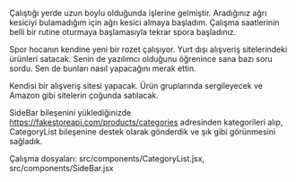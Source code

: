 Çalıştığı yerde uzun boylu olduğunda işlerine gelmiştir. Aradığınız ağrı kesiciyi bulamadığım için ağrı kesici almaya başladım. Çalışma saatlerinin belli bir rutine oturmaya başlamasıyla tekrar spora başladınız.

Spor hocanın kendine yeni bir rozet çalışıyor. Yurt dışı alışveriş sitelerindeki ürünleri satacak. Senin de yazılımcı olduğunu öğrenince sana bazı soru sordu. Sen de bunları nasıl yapacağını merak ettin.

Kendisi bir alışveriş sitesi yapacak. Ürün gruplarında sergileyecek ve Amazon gibi sitelerin çoğunda satılacak.

SideBar bileşenini yüklediğinizde https://fakestoreapi.com/products/categories adresinden kategorileri alıp, CategoryList bileşenine destek olarak gönderdik ve şık gibi görünmesini sağladık.

Çalışma dosyaları: src/components/CategoryList.jsx, src/components/SideBar.jsx
